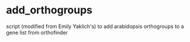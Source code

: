 # add_orthogroups
script (modified from Emily Yaklich's) to add arabidopsis orthogroups to a gene list from orthofinder 
